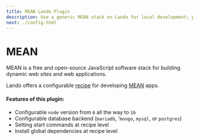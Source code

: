 ```yaml
---
title: MEAN Lando Plugin
description: Use a generic MEAN stack on Lando for local development; powered by Docker and Docker Compose. Learn how to config node, npm and yarn version, use postgres or mysql or mariadb or mongodb.
next: ./config.html
---
```


# MEAN

MEAN is a free and open-source JavaScript software stack for building dynamic web sites and web applications.

Lando offers a configurable [recipe](https://docs.lando.dev/core/v3/recipes.html) for developing [MEAN](https://en.wikipedia.org/wiki/MEAN_%28software_bundle%29) apps.

#### Features of this plugin:

* Configurable `node` version from `6` all the way to `16`
* Configurable database backend (`mariadb`, '`mongo`, `mysql`, or `postgres`)
* Setting start commands at recipe level
* Install global dependencies at recipe level

